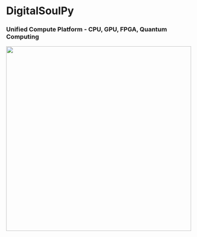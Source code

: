 # DigitalSoulPy
### Unified Compute Platform - CPU, GPU, FPGA, Quantum Computing

<img src="https://github.com/NeuralDreamResearch/DigitalSoulPy/blob/main/Logo.jpeg?raw=true" height=500 width=500>
